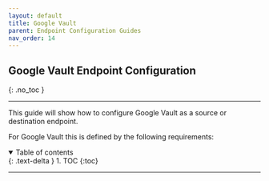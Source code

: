 ```yaml
---
layout: default
title: Google Vault
parent: Endpoint Configuration Guides
nav_order: 14
---
```


## Google Vault Endpoint Configuration
{: .no_toc }

---

This guide will show how to configure Google Vault as a source or destination endpoint. 

For Google Vault this is defined by the following requirements:

<a name="top"></a>
<details open markdown="block">
  <summary>
    Table of contents
  </summary>
  {: .text-delta }
1. TOC
{:toc}
</details>

---
